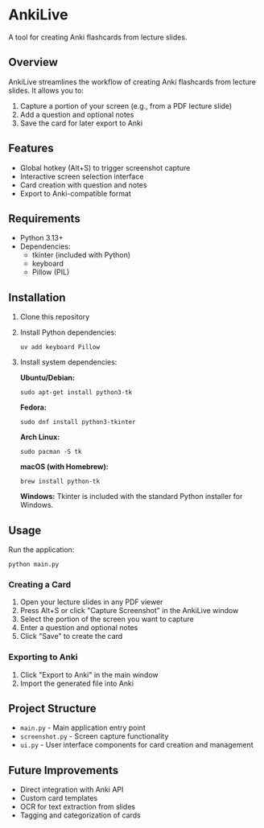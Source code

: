 # AnkiLive

A tool for creating Anki flashcards from lecture slides.

## Overview

AnkiLive streamlines the workflow of creating Anki flashcards from lecture slides. It allows you to:

1. Capture a portion of your screen (e.g., from a PDF lecture slide)
2. Add a question and optional notes
3. Save the card for later export to Anki

## Features

- Global hotkey (Alt+S) to trigger screenshot capture
- Interactive screen selection interface
- Card creation with question and notes
- Export to Anki-compatible format

## Requirements

- Python 3.13+
- Dependencies:
  - tkinter (included with Python)
  - keyboard
  - Pillow (PIL)

## Installation

1. Clone this repository
2. Install Python dependencies:
   ```
   uv add keyboard Pillow
   ```

3. Install system dependencies:

   **Ubuntu/Debian:**
   ```
   sudo apt-get install python3-tk
   ```

   **Fedora:**
   ```
   sudo dnf install python3-tkinter
   ```

   **Arch Linux:**
   ```
   sudo pacman -S tk
   ```

   **macOS (with Homebrew):**
   ```
   brew install python-tk
   ```

   **Windows:**
   Tkinter is included with the standard Python installer for Windows.

## Usage

Run the application:

```
python main.py
```

### Creating a Card

1. Open your lecture slides in any PDF viewer
2. Press Alt+S or click "Capture Screenshot" in the AnkiLive window
3. Select the portion of the screen you want to capture
4. Enter a question and optional notes
5. Click "Save" to create the card

### Exporting to Anki

1. Click "Export to Anki" in the main window
2. Import the generated file into Anki

## Project Structure

- `main.py` - Main application entry point
- `screenshot.py` - Screen capture functionality
- `ui.py` - User interface components for card creation and management

## Future Improvements

- Direct integration with Anki API
- Custom card templates
- OCR for text extraction from slides
- Tagging and categorization of cards